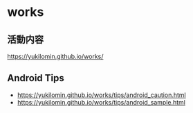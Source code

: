 # works

## 活動内容  
https://yukilomin.github.io/works/

## Android Tips
- https://yukilomin.github.io/works/tips/android_caution.html
- https://yukilomin.github.io/works/tips/android_sample.html
